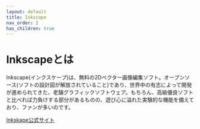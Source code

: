 ```yaml
---
layout: default
title: Inkscape
nav_order: 2
has_children: true
---
```


# **Inkscapeとは**
Inkscape(インクスケープ)は、無料の2Dベクター画像編集ソフト。オープンソース(ソフトの設計図が解放されていること)であり、世界中の有志によって開発が進められてきた、老舗グラフィックソフトウェア。もちろん、高級優良ソフトと比べれば力負けする部分があるものの、遊び心に溢れた実験的な機能を備えており、ファンが多いのです。

[Inkskape公式サイト](https://inkscape.org/)
